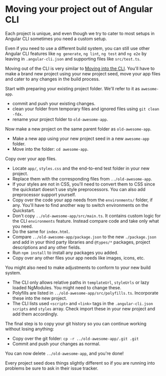 # Moving your project out of Angular CLI

Each project is unique, and even though we try to cater to most setups in Angular CLI sometimes
you need a custom setup.

Even if you need to use a different build system, you can still use other Angular CLI features
like `ng generate`, `ng lint`, `ng test` and `ng e2e` by leaving in `.angular-cli.json` and
supporting files like `src/test.ts`.

Moving out of the CLI is very similar to [Moving into the CLI](1-x/moving-into-the-cli).
You'll have to make a brand new project using your new project seed, move your app files and
cater to any changes in the build process.

Start with preparing your existing project folder. We'll refer to it as `awesome-app`.
- commit and push your existing changes.
- clean your folder from temporary files and ignored files using `git clean -fdx`.
- rename your project folder to `old-awesome-app`.

Now make a new project on the same parent folder as `old-awesome-app`.
- Make a new app using your new project seed in a new `awesome-app` folder.
- Move into the folder: `cd awesome-app`.

Copy over your app files.
- Locate `app/`, `styles.css` and the end-to-end test folder in your new project.
- Replace them with the corresponding files from `../old-awesome-app`.
- If your styles are not in CSS, you'll need to convert them to CSS since the quickstart doesn't
use style preprocessors. You can also add preprocessor support yourself.
- Copy over the code your app needs from the `environments/` folder, if any.
You'll have to find another way to switch environments on the Quickstart.
- Don't copy `../old-awesome-app/src/main.ts`. It contains custom logic for the CLI
`environments` feature. Instead compare code and take only what you need.
- Do the same for `index.html`.
- Compare `../old-awesome-app/package.json` to the new `./package.json` and add in your
third party libraries and `@types/*` packages, project descriptions and any other fields.
- Run `npm install` to install any packages you added.
- Copy over any other files your app needs like images, icons, etc.

You might also need to make adjustments to conform to your new build system.
- The CLI only allows relative paths in `templateUrl`, `styleUrls` or lazy loaded NgModules.
You might need to change these.
- Polyfills are listed in `../old-awesome-app/src/polyfills.ts`. Incorporate these into the new
project.
- The CLI lists used `<script>` and `<link>` tags in the `.angular-cli.json` `scripts`
and `styles` array. Check import these in your new project and add them accordingly.

The final step is to copy your git history so you can continue working without losing anything:
- Copy over the git folder: `cp -r ../old-awesome-app/.git .git`
- Commit and push your changes as normal.

You can now delete `../old-awesome-app`, and you're done!

Every project seed does things slightly different so if you are running into problems be sure
to ask in their issue tracker.
